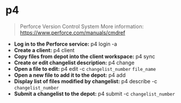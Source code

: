 # p4
> Perforce Version Control System
> More information: <https://www.perforce.com/manuals/cmdref>
- **Log in to the Perforce service:**
p4 login -a
- **Create a client:**
p4 client
- **Copy files from depot into the client workspace:**
p4 sync
- **Create or edit changelist description:**
p4 change
- **Open a file to edit:**
p4 edit -c `changelist_number` `file_name`
- **Open a new file to add it to the depot:**
p4 add
- **Display list of files modified by changelist:**
p4 describe -c `changelist_number`
- **Submit a changelist to the depot:**
p4 submit -c `changelist_number`
